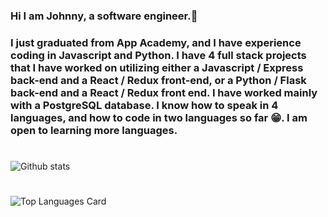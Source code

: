 ### Hi I am Johnny, a software engineer.👋

### I just graduated from App Academy, and I have experience coding in Javascript and Python.  I have 4 full stack projects that I have worked on utilizing either a Javascript / Express back-end and a React / Redux front-end, or a Python / Flask back-end and a React / Redux front end.  I have worked mainly with a PostgreSQL database.  I know how to speak in 4 languages, and how to code in two languages so far 😁.  I am open to learning more languages.

#

![Github stats](https://github-readme-stats.vercel.app/api?username=skyline502&theme=highcontrast&show_icons=true&count_private=true)
#
![Top Languages Card](https://github-readme-stats.vercel.app/api/top-langs/?username=skyline502)

<!--
**skyline502/skyline502** is a ✨ _special_ ✨ repository because its `README.md` (this file) appears on your GitHub profile.

Here are some ideas to get you started:

- 🔭 I’m currently working on ...
- 🌱 I’m currently learning ...
- 👯 I’m looking to collaborate on ...
- 🤔 I’m looking for help with ...
- 💬 Ask me about ...
- 📫 How to reach me: ...
- 😄 Pronouns: ...
- ⚡ Fun fact: ...
-->

